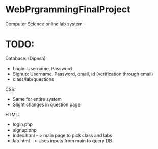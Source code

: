 # WebPrgrammingFinalProject
Computer Science online lab system

# TODO:
Database: (Dipesh)
- Login: Username, Password
- Signup: Username, Password, email, id (verification through email)
- class/lab/questions

CSS:
- Same for entire system
- Slight changes in question page

HTML:
- login.php
- signup.php
- index.html - > main page to pick class and labs
- lab.html - > Uses inputs from main to query DB

